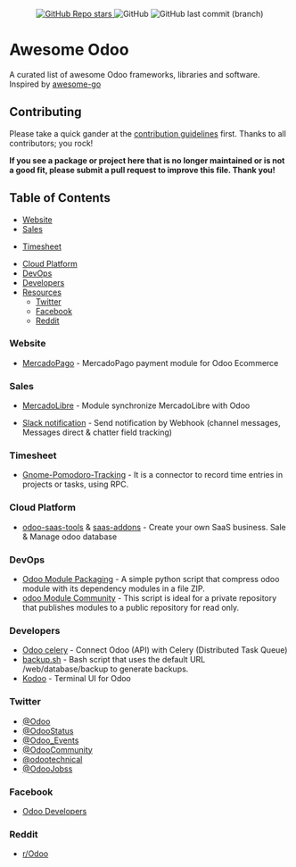<p align="center">  
  <a href="https://github.com/josehbez/awesome-odoo">
    <img alt="GitHub Repo stars" src="https://img.shields.io/github/stars/josehbez/awesome-odoo?style=social"/>
  </a>
  <a>
   <img alt="GitHub" src="https://img.shields.io/github/license/josehbez/awesome-odoo"/>
   </a>
   <a>
     <img alt="GitHub last commit (branch)" src="https://img.shields.io/github/last-commit/josehbez/awesome-odoo/master"/>
  </a>
</p>

# Awesome Odoo

A curated list of awesome Odoo frameworks, libraries and software. Inspired by [awesome-go](https://github.com/avelino/awesome-go)

## Contributing

Please take a quick gander at the [contribution guidelines](CONTRIBUTING.md) first. Thanks to all contributors; you rock!

**If you see a package or project here that is no longer maintained or is not a good fit, please submit a pull request to improve this file. Thank you!**


## Table of Contents

* [Website](#website)
* [Sales](#sales)
<!-- * [Finance](#finances) -->
<!-- * [Operation](#operation) -->
<!-- * [Manufacturing](#manufacturing) -->
<!-- * [Human resources](#human-resources) -->
<!-- * [Communication](#communication) -->
* [Timesheet](#timesheet)
<!-- * [Marketing](#marketing) -->
<!-- * [Customization](#customization) -->
* [Cloud Platform](#cloud-platform)
* [DevOps](#devops)
* [Developers](#developers)
* [Resources](#resources)
  * [Twitter](#twitter)
  * [Facebook](#facebook)  
  * [Reddit](#reddit)

### Website

* [MercadoPago](https://github.com/ctmil/payment_mercadopago) - MercadoPago payment module for Odoo Ecommerce

### Sales

* [MercadoLibre](https://github.com/ctmil/meli_oerp) - Module synchronize MercadoLibre with Odoo

<!-- ## Finance -->

<!-- ## Operation -->

<!-- ## Manufacturing -->

<!-- ## Human resources -->

<!-- ## Communication -->

* [Slack notification](https://github.com/maxsbiz/odoo/tree/11.0/msb_slack) - Send notification by Webhook (channel messages, Messages direct & chatter field tracking)

### Timesheet

* [Gnome-Pomodoro-Tracking](https://github.com/gnome-pomodoro/gnome-pomodoro-tracking) - It is a connector to record time entries in projects or tasks, using RPC.

<!-- ## Marketing -->

<!-- ## Customization -->

### Cloud Platform

* [odoo-saas-tools](https://github.com/it-projects-llc/odoo-saas-tools)  & [saas-addons](https://github.com/it-projects-llc/saas-addons) - Create your own SaaS business. Sale & Manage odoo database

### DevOps

* [Odoo Module Packaging](https://gist.github.com/josehbez/b14bb8b7dd6c0c985a96e57cff7cef5a) - A simple python script that compress odoo module with its dependency modules in a file ZIP.
* [odoo Module Community](https://gist.github.com/josehbez/a0790e91bd807ca174834fb67c3e0e8c) - This script is ideal for a private repository that publishes modules to a public repository for read only.

### Developers

* [Odoo celery](https://github.com/novacode-nl/odoo-celery) - Connect Odoo (API) with Celery (Distributed Task Queue)
* [backup.sh](https://medium.com/@josehbez/simple-cli-odoo-backup-60d91bc3b9ec) - Bash script that uses the default URL /web/database/backup to generate backups.
* [Kodoo](https://github.com/chermed/kodoo) - Terminal UI for Odoo


### Twitter
* [@Odoo](https://twitter.com/Odoo)
* [@OdooStatus](https://twitter.com/OdooStatus)
* [@Odoo_Events](https://twitter.com/Odoo_Events)
* [@OdooCommunity](https://twitter.com/OdooCommunity)
* [@odootechnical](https://twitter.com/odootechnical)
* [@OdooJobss](https://twitter.com/OdooJobss)

### Facebook
* [Odoo Developers](https://www.facebook.com/groups/440544916386445)

### Reddit

* [r/Odoo](https://www.reddit.com/r/Odoo/)
